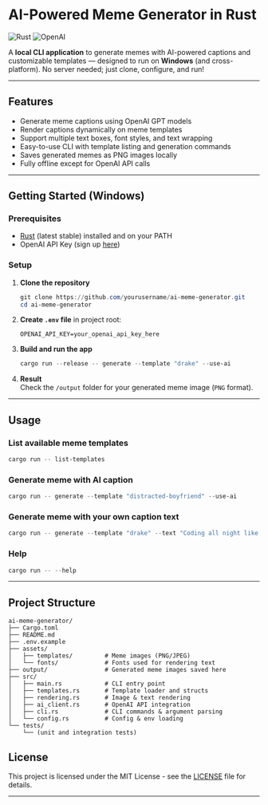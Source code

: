 
# AI-Powered Meme Generator in Rust

![Rust](https://img.shields.io/badge/rust-1.70+-orange.svg)
![OpenAI](https://img.shields.io/badge/OpenAI-GPT-blue.svg)

A **local CLI application** to generate memes with AI-powered captions and customizable templates — designed to run on **Windows** (and cross-platform). No server needed; just clone, configure, and run!

---

## Features

- Generate meme captions using OpenAI GPT models  
- Render captions dynamically on meme templates  
- Support multiple text boxes, font styles, and text wrapping  
- Easy-to-use CLI with template listing and generation commands  
- Saves generated memes as PNG images locally  
- Fully offline except for OpenAI API calls  

---

## Getting Started (Windows)

### Prerequisites

- [Rust](https://rustup.rs/) (latest stable) installed and on your PATH  
- OpenAI API Key (sign up [here](https://platform.openai.com/signup))  

### Setup

1. **Clone the repository**  
   ```powershell
   git clone https://github.com/yourusername/ai-meme-generator.git
   cd ai-meme-generator
   ```

2. **Create `.env` file** in project root:  
   ```env
   OPENAI_API_KEY=your_openai_api_key_here
   ```

3. **Build and run the app**  
   ```powershell
   cargo run --release -- generate --template "drake" --use-ai
   ```

4. **Result**  
   Check the `/output` folder for your generated meme image (`PNG` format).

---

## Usage

### List available meme templates

```powershell
cargo run -- list-templates
```

### Generate meme with AI caption

```powershell
cargo run -- generate --template "distracted-boyfriend" --use-ai
```

### Generate meme with your own caption text

```powershell
cargo run -- generate --template "drake" --text "Coding all night like a pro"
```

### Help

```powershell
cargo run -- --help
```

---

## Project Structure

```
ai-meme-generator/
├── Cargo.toml
├── README.md
├── .env.example
├── assets/
│   ├── templates/         # Meme images (PNG/JPEG)
│   └── fonts/             # Fonts used for rendering text
├── output/                # Generated meme images saved here
├── src/
│   ├── main.rs            # CLI entry point
│   ├── templates.rs       # Template loader and structs
│   ├── rendering.rs       # Image & text rendering
│   ├── ai_client.rs       # OpenAI API integration
│   ├── cli.rs             # CLI commands & argument parsing
│   └── config.rs          # Config & env loading
└── tests/
    └── (unit and integration tests)
```



## License

This project is licensed under the MIT License - see the [LICENSE](LICENSE) file for details.

---

